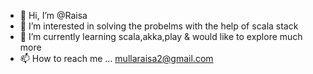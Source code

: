 - 👋 Hi, I’m @Raisa
- 👀 I’m interested in solving the probelms with the help of scala stack
- 🌱 I’m currently learning scala,akka,play & would like to explore much more
- 📫 How to reach me ... mullaraisa2@gmail.com

<!---
mraisaa/mraisaa is a ✨ special ✨ repository because its `README.md` (this file) appears on your GitHub profile.
You can click the Preview link to take a look at your changes.
--->
